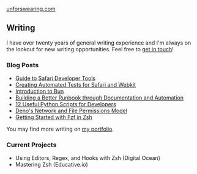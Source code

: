 [unforswearing.com](https://unforswearing.com)  

## Writing

I have over twenty years of general writing experience and I'm always on the lookout for new writing opportunities. Feel free to [get in touch](https://www.unforswearing.com/portfolio#contact)!

### Blog Posts

 - [Guide to Safari Developer Tools](https://reflect.run/articles/guide-to-safari-developer-tools/)  
 - [Creating Automated Tests for Safari and Webkit](https://reflect.run/articles/creating-automated-tests-for-safari-and-webkit/)
 - [Introduction to Bun](https://reflect.run/articles/introduction-to-bun/)  
 - [Building a Better Runbook through Documentation and Automation](https://www.airplane.dev/blog/building-a-better-runbook-through-automation-and-documentation)
 - [12 Useful Python Scripts for Developers](https://www.airplane.dev/blog/12-useful-python-scripts-for-developers)
 - [Deno's Network and File Permissions Model](https://reflect.run/articles/deno-networking-and-file-permissions-model/)
 - [Getting Started with Fzf in Zsh](https://www.unforswearing.com/blog/?page=20220903_get_started_with_fzf_in_zsh)

You may find more writing on [my portfolio](https://unforswearing.com/portfolio).

### Current Projects

  - Using Editors, Regex, and Hooks with Zsh (Digital Ocean)
  - Mastering Zsh (Educative.io)


<!--
super secret section, i guess?

## Music

In addtion to writing and programming, I also make (mostly) guitar based experimental music and occasionally score films with a project called [paper tether](https://papertether.bandcamp.com). 

<br /><br />
-->
